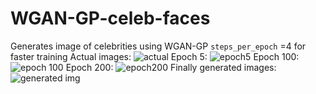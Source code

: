 # WGAN-GP-celeb-faces
Generates image of celebrities using WGAN-GP
`steps_per_epoch` =4 for faster training
Actual images:
![actual](https://github.com/Zardian18/WGAN-GP-celeb-faces/assets/106113538/9af5a70f-09d1-4a76-9fda-cd2ab0abc5d7)
Epoch 5:
![epoch5](https://github.com/Zardian18/WGAN-GP-celeb-faces/assets/106113538/862c0f39-4620-452f-8a9b-77ba4bc8957e)
Epoch 100:
![epoch 100](https://github.com/Zardian18/WGAN-GP-celeb-faces/assets/106113538/259b7582-436e-4cb5-933b-4cfe8bd53ed4)
Epoch 200:
![epoch200](https://github.com/Zardian18/WGAN-GP-celeb-faces/assets/106113538/fa280caa-0dd2-4044-824c-6a6b900f2d18)
Finally generated images:
![generated img](https://github.com/Zardian18/WGAN-GP-celeb-faces/assets/106113538/a45c6550-f876-4426-853f-5fc2b3b1e7c9)
